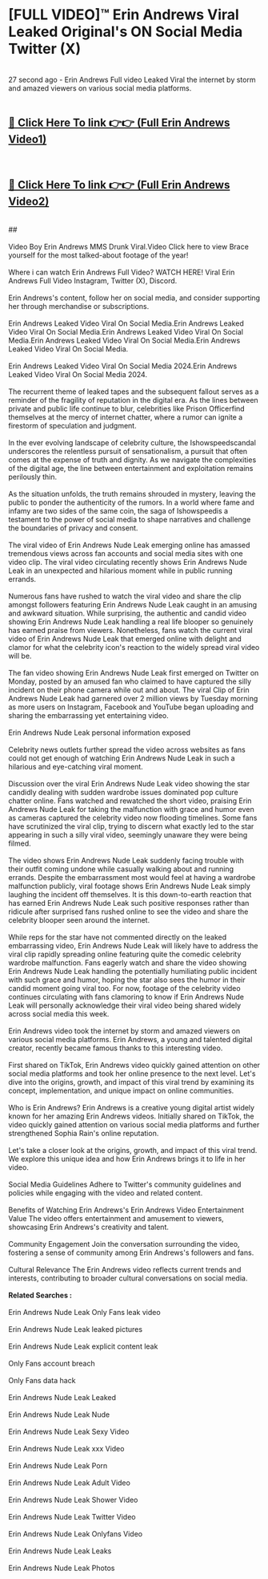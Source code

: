 # [FULL VIDEO]™ Erin Andrews Viral Leaked Original's ON Social Media Twitter (X) <br>
<br>
27 second ago - Erin Andrews Full video Leaked Viral the internet by storm and amazed viewers on various social media platforms.<br>

 <br>

##  <a href="https://play.123hd.live?title=Full Erin_Andrews&ref=git">🔴 Click Here To link 👉👉 (Full Erin Andrews Video1)</a><br>
  <br>

##  <a href="https://play.123hd.live?title=Full Erin_Andrews&ref=git">🔴 Click Here To link 👉👉 (Full Erin Andrews Video2)</a><br>
  <br>
  ##


  <br>

  <br>
Video Boy Erin Andrews MMS Drunk Viral.Video Click here to view Brace yourself for the most talked-about footage of the year!
<br><br>
Where i can watch Erin Andrews Full Video? WATCH HERE! Viral Erin Andrews Full Video Instagram, Twitter (X), Discord.
<br><br>
Erin Andrews's content, follow her on social media, and consider supporting her through merchandise or subscriptions.
<br><br>
Erin Andrews Leaked Video Viral On Social Media.Erin Andrews Leaked Video Viral On Social Media.Erin Andrews Leaked Video Viral On Social Media.Erin Andrews Leaked Video Viral On Social Media.Erin Andrews Leaked Video Viral On Social Media.
<br><br>
Erin Andrews Leaked Video Viral On Social Media 2024.Erin Andrews Leaked Video Viral On Social Media 2024.
<br><br>
The recurrent theme of leaked tapes and the subsequent fallout serves as a reminder of the fragility of reputation in the digital era. As the lines between private and public life continue to blur, celebrities like Prison Officerfind themselves at the mercy of internet chatter, where a rumor can ignite a firestorm of speculation and judgment.
<br><br>
In the ever evolving landscape of celebrity culture, the Ishowspeedscandal underscores the relentless pursuit of sensationalism, a pursuit that often comes at the expense of truth and dignity. As we navigate the complexities of the digital age, the line between entertainment and exploitation remains perilously thin.
<br><br>
As the situation unfolds, the truth remains shrouded in mystery, leaving the public to ponder the authenticity of the rumors. In a world where fame and infamy are two sides of the same coin, the saga of Ishowspeedis a testament to the power of social media to shape narratives and challenge the boundaries of privacy and consent.
<br><br>
The viral video of Erin Andrews Nude Leak emerging online has amassed tremendous views across fan accounts and social media sites with one video clip. The viral video circulating recently shows Erin Andrews Nude Leak in an unexpected and hilarious moment while in public running errands.
<br><br>
Numerous fans have rushed to watch the viral video and share the clip amongst followers featuring Erin Andrews Nude Leak caught in an amusing and awkward situation. While surprising, the authentic and candid video showing Erin Andrews Nude Leak handling a real life blooper so genuinely has earned praise from viewers. Nonetheless, fans watch the current viral video of Erin Andrews Nude Leak that emerged online with delight and clamor for what the celebrity icon's reaction to the widely spread viral video will be.
<br><br>
The fan video showing Erin Andrews Nude Leak first emerged on Twitter on Monday, posted by an amused fan who claimed to have captured the silly incident on their phone camera while out and about. The viral Clip of Erin Andrews Nude Leak had garnered over 2 million views by Tuesday morning as more users on Instagram, Facebook and YouTube began uploading and sharing the embarrassing yet entertaining video.
<br><br>
Erin Andrews Nude Leak personal information exposed
<br><br>
Celebrity news outlets further spread the video across websites as fans could not get enough of watching Erin Andrews Nude Leak in such a hilarious and eye-catching viral moment.
<br><br>
Discussion over the viral Erin Andrews Nude Leak video showing the star candidly dealing with sudden wardrobe issues dominated pop culture chatter online. Fans watched and rewatched the short video, praising Erin Andrews Nude Leak for taking the malfunction with grace and humor even as cameras captured the celebrity video now flooding timelines. Some fans have scrutinized the viral clip, trying to discern what exactly led to the star appearing in such a silly viral video, seemingly unaware they were being filmed.
<br><br>
The video shows Erin Andrews Nude Leak suddenly facing trouble with their outfit coming undone while casually walking about and running errands. Despite the embarrassment most would feel at having a wardrobe malfunction publicly, viral footage shows Erin Andrews Nude Leak simply laughing the incident off themselves. It is this down-to-earth reaction that has earned Erin Andrews Nude Leak such positive responses rather than ridicule after surprised fans rushed online to see the video and share the celebrity blooper seen around the internet.
<br><br>
While reps for the star have not commented directly on the leaked embarrassing video, Erin Andrews Nude Leak will likely have to address the viral clip rapidly spreading online featuring quite the comedic celebrity wardrobe malfunction. Fans eagerly watch and share the video showing Erin Andrews Nude Leak handling the potentially humiliating public incident with such grace and humor, hoping the star also sees the humor in their candid moment going viral too. For now, footage of the celebrity video continues circulating with fans clamoring to know if Erin Andrews Nude Leak will personally acknowledge their viral video being shared widely across social media this week.
<br><br>
Erin Andrews video took the internet by storm and amazed viewers on various social media platforms. Erin Andrews, a young and talented digital creator, recently became famous thanks to this interesting video.
<br><br>
First shared on TikTok, Erin Andrews video quickly gained attention on other social media platforms and took her online presence to the next level. Let's dive into the origins, growth, and impact of this viral trend by examining its concept, implementation, and unique impact on online communities.
<br><br>
Who is Erin Andrews? Erin Andrews is a creative young digital artist widely known for her amazing Erin Andrews videos. Initially shared on TikTok, the video quickly gained attention on various social media platforms and further strengthened Sophia Rain's online reputation.
<br><br>
Let's take a closer look at the origins, growth, and impact of this viral trend. We explore this unique idea and how Erin Andrews brings it to life in her video.
<br><br>
Social Media Guidelines Adhere to Twitter's community guidelines and policies while engaging with the video and related content.
<br><br>
Benefits of Watching Erin Andrews's Erin Andrews Video Entertainment Value The video offers entertainment and amusement to viewers, showcasing Erin Andrews's creativity and talent.
<br><br>
Community Engagement Join the conversation surrounding the video, fostering a sense of community among Erin Andrews's followers and fans.
<br><br>
Cultural Relevance The Erin Andrews video reflects current trends and interests, contributing to broader cultural conversations on social media.
<br><br>
<strong>Related Searches :</strong>
<br><br>
Erin Andrews Nude Leak Only Fans leak video
<br><br>
Erin Andrews Nude Leak leaked pictures
<br><br>
Erin Andrews Nude Leak explicit content leak
<br><br>
Only Fans account breach
<br><br>
Only Fans data hack
<br><br>
Erin Andrews Nude Leak Leaked
<br><br>
Erin Andrews Nude Leak Nude
<br><br>
Erin Andrews Nude Leak Sexy Video
<br><br>
Erin Andrews Nude Leak xxx Video
<br><br>
Erin Andrews Nude Leak Porn
<br><br>
Erin Andrews Nude Leak Adult Video
<br><br>
Erin Andrews Nude Leak Shower Video
<br><br>
Erin Andrews Nude Leak Twitter Video
<br><br>
Erin Andrews Nude Leak Onlyfans Video
<br><br>
Erin Andrews Nude Leak Leaks
<br><br>
Erin Andrews Nude Leak Photos